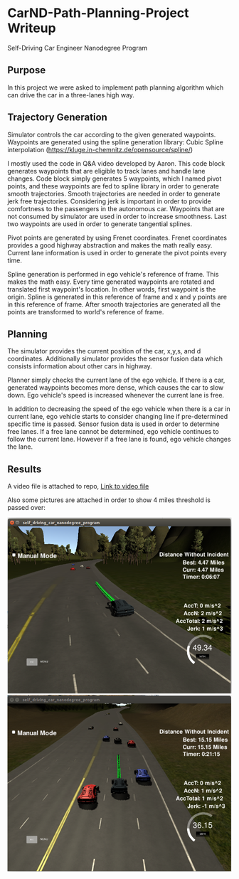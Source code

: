 [//]: # (Image References)

[image1]: ./visuals/path_planning_1.png  "Path Planning 1"
[image2]: ./visuals/path_planning_2.png  "Path Planning 2"


# CarND-Path-Planning-Project Writeup
Self-Driving Car Engineer Nanodegree Program
   
## Purpose
In this project we were asked to implement path planning algorithm which can drive the car in a three-lanes high way. 

## Trajectory Generation
Simulator controls the car according to the given generated waypoints. Waypoints are generated using the spline generation library: Cubic Spline interpolation (https://kluge.in-chemnitz.de/opensource/spline/)

I mostly used the code in Q&A video developed by Aaron. This code block generates waypoints that are eligible to track lanes and handle lane changes. Code block simply generates 5 waypoints, which I named pivot points, and these waypoints are fed to spline library in order to generate smooth trajectories. Smooth trajectories are needed in order to generate jerk free trajectories. Considering jerk is important in order to provide comfortness to the passengers in the autonomous car. Waypoints that are not consumed by simulator are used in order to increase smoothness. Last two waypoints are used in order to generate tangential splines. 

Pivot points are generated by using Frenet coordinates. Frenet coordinates provides a good highway abstraction and makes the math really easy. Current lane information is used in order to generate the pivot points every time. 

Spline generation is performed in ego vehicle's reference of frame. This makes the math easy. Every time generated waypoints are rotated and translated first waypoint's location. In other words, first waypoint is the origin. Spline is generated in this reference of frame and x and y points are in this reference of frame. After smooth trajectories are generated all the points are transformed to world's reference of frame. 

## Planning
The simulator provides the current position of the car, x,y,s, and d coordinates. Additionally simulator provides the sensor fusion data which consists information about other cars in highway. 

Planner simply checks the current lane of the ego vehicle. If there is a car, generated waypoints becomes more dense, which causes the car to slow down. Ego vehicle's speed is increased whenever the current lane is free. 

In addition to decreasing the speed of the ego vehicle when there is a car in current lane, ego vehicle starts to consider changing line if pre-determined specific time is passed. Sensor fusion data is used in order to determine free lanes. If a free lane cannot be determined, ego vehicle continues to follow the current lane. However if a free lane is found, ego vehicle changes the lane. 

## Results
A video file is attached to repo, [Link to video file](visuals/demo_video.mkv)

Also some pictures are attached in order to show 4 miles threshold is passed over:

![alt text][image1]
![alt text][image2]


